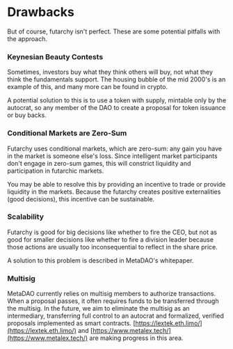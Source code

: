 # Drawbacks

But of course, futarchy isn't perfect. These are some potential pitfalls with the approach.

### Keynesian Beauty Contests

Sometimes, investors buy what they think others will buy, not what they think the fundamentals support. The housing bubble of the mid 2000's is an example of this, and many more can be found in crypto.

A potential solution to this is to use a token with supply, mintable only by the autocrat, so any member of the DAO to create a proposal for token issuance or buy backs.

### Conditional Markets are Zero-Sum

Futarchy uses conditional markets, which are zero-sum: any gain you have in the market is someone else's loss. Since intelligent market participants don't engage in zero-sum games, this will constrict liquidity and participation in futarchic markets.

You may be able to resolve this by providing an incentive to trade or provide liquidity in the markets. Because the futarchy creates positive externalities (good decisions), this incentive can be sustainable.

### Scalability

Futarchy is good for big decisions like whether to fire the CEO, but not as good for smaller decisions like whether to fire a division leader because those actions are usually too inconsequential to reflect in the share price.

A solution to this problem is described in MetaDAO's whitepaper.

### Multisig
MetaDAO currently relies on multisig members to authorize transactions. When a proposal passes, it often requires funds to be transferred through the multisig. In the future, we aim to eliminate the multisig as an intermediary, transferring full control to an autocrat and formalized, verified proposals implemented as smart contracts. [https://lextek.eth.limo/](https://lextek.eth.limo/) and [https://www.metalex.tech/](https://www.metalex.tech/) are making progress in this area.

